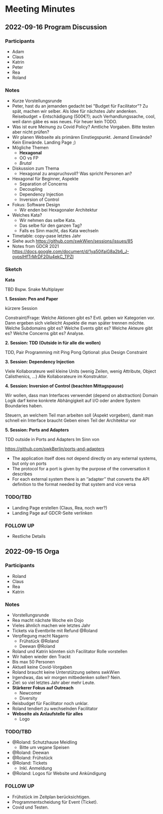 # Meeting Minutes

## 2022-09-16 Program Discussion

### Participants
- Adam
- Claus
- Katrin
- Peter
- Rea
- Roland

### Notes
- Kurze Vorstellungsrunde
- Peter, hast du an jemanden gedacht bei "Budget für Facilitator"? Zu spät, machen wir selber. Als Idee für nächstes Jahr andenken. Reisebudget + Entschädigung (500€?); auch Verhandlungssache, cool, weil dann gäbe es was neues. Für heuer kein TODO.
- Was ist eure Meinung zu Covid Policy? Amtliche Vorgaben. Bitte testen aber nicht prüfen?
- Wir planen Webseite als primären Einstiegspunkt. Jemand Einwände? Kein Einwände. Landing Page ;)
- Mögliche Themen
  - **Hexagonal**
  - OO vs FP
  - *Brutal*
- Diskussion zum Thema
  - Hexagonal zu anspruchsvoll? Was spricht Personen an?
- Hexagonal für Beginner, Aspekte
  - Separation of Concerns
  - Decoupling
  - Dependency Injection
  - Inversion of Control
- Fokus: Software Design
  - Wir enden bei Hexagonaler Architektur
- Welches Kata?
  - Wir nehmen das selbe Kata.
  - Das selbe für den ganzen Tag?
  - Falls es Sinn macht, das Kata wechseln
- Timetable: copy-pase letztes Jahr
- Siehe auch https://github.com/swkWien/sessions/issues/85
- Notes from GDCR 2021 https://docs.google.com/document/d/1ya50ifaiG8a2b6_J-oypsIHfTrMrDF20lu4ekC_TPZI

### Sketch

**Kata**

TBD
Bspw. Snake
Multiplayer

**1. Session: Pen and Paper**

kürzere Session

Constraint/Frage:
Welche Aktionen gibt es? Evtl. geben wir Kategorien vor. Dann ergeben sich vielleicht Aspekte die man später trennen möchte.
Welche Subdomains gibt es?
Welche Events gibt es?
Welche Akteure gibt es?
Welche Concerns gibt es?
Analyse.

**2. Session: TDD (Outside in für alle die wollen)**

TDD, Pair Programming mit Ping Pong
Optional: plus Design Constraint

**3. Session: Dependency Injection**

Viele Kollaborateure weil kleine Units (wenig Zeilen, wenig Attribute, Object Calisthenics, ...)
Alle Kollaborateure im Konstruktor.

**4. Session: Inversion of Control (beachten Mittagspause)**

Wir wollen, dass man Interfaces verwendet (depend on abstraction)
Domain Logik darf keine konkrete Abhängigkeit auf I/O oder andere System Boundaries haben.

Steuern, an welchem Teil man arbeiten soll (Aspekt vorgeben), damit man schnell ein Interface braucht
Geben einen Teil der Architektur vor

**5. Session: Ports and Adapters**

TDD outside in
Ports and Adapters
Im Sinn von

https://github.com/swkBerlin/ports-and-adapters

- The application itself does not depend directly on any external systems, but only on ports
- The protocol for a port is given by the purpose of the conversation it describes
- For each external system there is an ‘’adapter’’ that converts the API definition to the format needed by that system and vice versa


### TODO/TBD
- Landing Page erstellen (Claus, Rea, noch wer?)
- Landing Page auf GDCR-Seite verlinken

### FOLLOW UP
- Restliche Details


## 2022-09-15 Orga

### Participants
- Roland
- Claus
- Rea
- Katrin

### Notes
- Vorstellungsrunde
- Rea macht nächste Woche ein Dojo
- Vieles ähnlich machen wie letztes Jahr
- Tickets via Eventbrite mit Refund @Roland
- Verpflegung macht Nagarro
  - Frühstück @Roland
  - Deewan @Roland
- Roland und Katrin könnten sich Facilitator Rolle vorstellen
- Wir haben wieder den Trackt
- Bis max 50 Personen
- Aktuell keine Covid-Vorgaben
- Roland braucht keine Unterstützung seitens swkWien
- Irgendwas, das wir morgen mitbedenken sollen? Nein.
- Ziel: so viel letztes Jahr aber mehr Leute.
- **Stärkerer Fokus auf Outreach**
  - Newcomer
  - Diversity
- Reisbudget für Facilitator noch unklar.
- Roland tendiert zu wechselnden Facilitator
- **Webseite als Anlaufstelle für alles**
  - Logo

### TODO/TBD
- @Roland: Schutzhause Meidling
  - Bitte um vegane Speisen
- @Roland: Deewan
- @Roland: Frühstück
- @Roland: Tickets
  - Inkl. Anmeldung
- @Roland: Logos für Website und Ankündigung

### FOLLOW UP
- Frühstück im Zeitplan berücksichtigen.
- Programmentscheidung für Event (Ticket).
- Covid und Testen.

